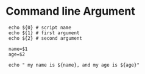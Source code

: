 # Command line Argument

~~~
 echo ${0} # script name
 echo ${1} # first argument
 echo ${2} # second argument
 
 name=$1
 age=$2

 echo " my name is ${name}, and my age is ${age}"
~~~
